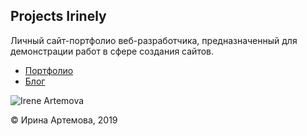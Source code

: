 Projects Irinely
---
Личный сайт-портфолио веб-разработчика, предназначенный для демонстрации работ в сфере создания сайтов.


 * [Портфолио](https://projects.irinely.art/)
 * [Блог](https://irinely.art/)
 

 ![Irene Artemova](https://irinely.art/share.png)
 
 © Ирина Артемова, 2019
